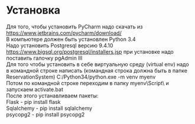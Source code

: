 # Установка
Для того, чтобы установить PyCharm надо скачать из https://www.jetbrains.com/pycharm/download/ <br/>
В компьютере должен быть установлен Python 3.4 <br/>
Надо  установить Postgresql версию 9.4.10 https://www.bigsql.org/postgresql/installers.jsp при установке надо поставить галочку pgAdmin III <br/>
Для того чтобы установить в себе виртуальную среду (virtual env) надо в командной строке написать (командная строка должна быть в папке ReservationSystem) С:/Python34/python.exe -m venv myenv <br/>
Потом по командной строке переходим в папку myenv\Script\ и запускаем activate.bat <br/>
После этого устанавливаем пакеты: <br/>
Flask - pip install flask <br/> 
Sqlalchemy - pip install sqlalchemy <br/> 
psycopg2 - pip install psycopg2
